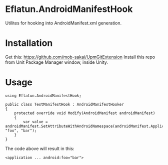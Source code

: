 # Eflatun.AndroidManifestHook
Utilites for hooking into AndroidManifest.xml generation.

# Installation

Get this: https://github.com/mob-sakai/UpmGitExtension
Install this repo from Unit Package Manager window, inside Unity.

# Usage

    using Eflatun.AndroidManifestHook;

    public class TestManifestHook : AndroidManifestHooker
    {
        protected override void Modify(AndroidManifest androidManifest)
        {
            var value = androidManifest.SetAttributeWithAndroidNamespace(androidManifest.ApplicationElement, "foo", "bar");
        }
    }

The code above will result in this:

    <application ... android:foo="bar">
